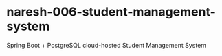 # naresh-006-student-management-system
 Spring Boot + PostgreSQL cloud-hosted Student Management System
